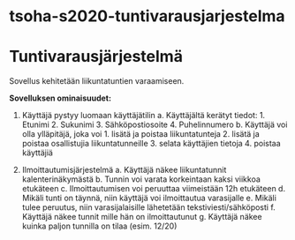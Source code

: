 # tsoha-s2020-tuntivarausjarjestelma

<h1>Tuntivarausjärjestelmä</h1>

Sovellus kehitetään liikuntatuntien varaamiseen.

<b>Sovelluksen ominaisuudet:</b>

1. Käyttäjä pystyy luomaan käyttäjätilin
	a. Käyttäjältä kerätyt tiedot:
		1. Etunimi
		2. Sukunimi
		3. Sähköpostiosoite
		4. Puhelinnumero
	b. Käyttäjä voi olla ylläpitäjä, joka voi
		1. lisätä ja poistaa liikuntatunteja
		2. lisätä ja poistaa osallistujia liikuntatunneille
		3. selata käyttäjien tietoja
		4. poistaa käyttäjiä

2. Ilmoittautumisjärjestelmä
  a. Käyttäjä näkee liikuntatunnit kalenterinäkymästä
  b. Tunnin voi varata korkeintaan kaksi viikkoa etukäteen
  c. Ilmoittautumisen voi peruuttaa viimeistään 12h etukäteen
  d. Mikäli tunti on täynnä, niin käyttäjä voi ilmoittautua varasijalle
  e. Mikäli tulee peruutus, niin varasijalaisille lähetetään tekstiviesti/sähköposti
  f. Käyttäjä näkee tunnit mille hän on ilmoittautunut
  g. Käyttäjä näkee kuinka paljon tunnilla on tilaa (esim. 12/20)
